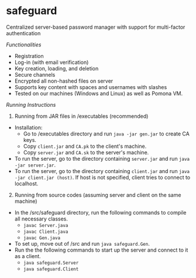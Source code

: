 # safeguard
Centralized server-based password manager with support for multi-factor authentication

_Functionalities_
* Registration
* Log-in (with email verification)
* Key creation, loading, and deletion
* Secure channels
* Encrypted all non-hashed files on server
* Supports key content with spaces and usernames with slashes
* Tested on our machines (Windows and Linux) as well as Pomona VM.

_Running Instructions_
1. Running from JAR files in /executables (recommended)
* Installation:
  * Go to /executables directory and run `java -jar gen.jar` to create CA keys.
  * Copy `client.jar` and `CA.pk` to the client's machine.
  * Copy `server.jar` and `CA.sk` to the server's machine.
* To run the server, go to the directory containing `server.jar` and run `java -jar server.jar`.
* To run the server, go to the directory containing `client.jar` and run `java -jar client.jar (host)`. If host is not specified, client tries to connect to localhost.
2. Running from source codes (assuming server and client on the same machine)
* In the /src/safeguard directory, run the following commands to compile all necessary classes.
  * `javac Server.java`
  * `javac Client.java`
  * `javac Gen.java`
* To set up, move out of /src and run `java safeguard.Gen`.
* Run the the following commands to start up the server and connect to it as a client.
  * `java safeguard.Server`
  * `java safeguard.Client`
